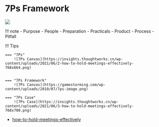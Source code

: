 # 7Ps Framework

![](https://insights.thoughtworks.cn/wp-content/uploads/2021/06/1-how-to-hold-meetings-effectively-768x766.png)

!!! note
    - Purpose
    - People
        - Preparation
        - Practicals
    - Product
    - Process
    - Pitfall
    
!!! Tips

    === "7Ps"
        ![7Ps Canvas](https://insights.thoughtworks.cn/wp-content/uploads/2021/06/2-how-to-hold-meetings-effectively-768x664.png)

        
    === "7Ps Framework"
        ![7Ps Canvas](https://gamestorming.com/wp-content/uploads/2010/07/7ps-image.png)    
        
    === "7Ps Case"
        ![7Ps Case](https://insights.thoughtworks.cn/wp-content/uploads/2021/06/3-how-to-hold-meetings-effectively-768x700.png) 

- [how-to-hold-meetings-effectively](https://insights.thoughtworks.cn/how-to-hold-meetings-effectively)   

